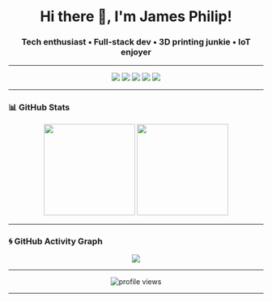 <!-- Header -->
<h1 align="center">Hi there 👋, I'm James Philip!</h1>
<h3 align="center">Tech enthusiast • Full-stack dev • 3D printing junkie • IoT enjoyer</h3>

---

<!-- Badges / Shields -->
<p align="center">
  <img src="https://img.shields.io/badge/Code-ReactJS-informational?style=flat&logo=react&color=61DAFB" />
  <img src="https://img.shields.io/badge/Code-Flutter-informational?style=flat&logo=flutter&color=blue" />
  <img src="https://img.shields.io/badge/Backend-Python-informational?style=flat&logo=python&color=yellow" />
  <img src="https://img.shields.io/badge/Database-MongoDB-informational?style=flat&logo=mongodb&color=47A248" />
  <img src="https://img.shields.io/badge/3D_Printing-BambuLab-orange?style=flat&logo=print&color=orange" />
</p>

---

<!-- GitHub Stats -->
### 📊 GitHub Stats
<p align="center">
  <img src="https://github-readme-stats.vercel.app/api?username=yourusername&show_icons=true&theme=radical" height="180" />
  <img src="https://github-readme-stats.vercel.app/api/top-langs/?username=JamesVSeVERYBODY&layout=compact&theme=radical" height="180" />
</p>

---

<!-- Activity Graph -->
### 🌀 GitHub Activity Graph
<p align="center">
  <img src="https://github-readme-activity-graph.vercel.app/graph?username=JamesVSeVERYBODY&bg_color=0d1117&color=58a6ff&line=58a6ff&point=ffffff&area=true&hide_border=true" />
</p>

---

<!-- Visitor Counter -->
<p align="center">
  <img src="https://komarev.com/ghpvc/?username=JamesVSeVERYBODY&style=flat-square&color=blue" alt="profile views" />
</p>

---
